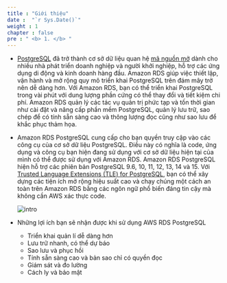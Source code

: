 ```yaml
---
title : "Giới thiệu"
date :  "`r Sys.Date()`" 
weight : 1 
chapter : false
pre : " <b> 1. </b> "
---
```


- [PostgreSQL](https://aws.amazon.com/rds/postgresql/what-is-postgresql/) đã trở thành cơ sở dữ liệu quan hệ [mã nguồn mở](https://aws.amazon.com/products/databases/open-source-databases/) dành cho nhiều nhà phát triển doanh nghiệp và người khởi nghiệp, hỗ trợ các ứng dụng di động và kinh doanh hàng đầu. Amazon RDS giúp việc thiết lập, vận hành và mở rộng quy mô triển khai PostgreSQL trên đám mây trở nên dễ dàng hơn. Với Amazon RDS, bạn có thể triển khai PostgreSQL trong vài phút với dung lượng phần cứng có thể thay đổi và tiết kiệm chi phí. Amazon RDS quản lý các tác vụ quản trị phức tạp và tốn thời gian như cài đặt và nâng cấp phần mềm PostgreSQL, quản lý lưu trữ, sao chép để có tính sẵn sàng cao và thông lượng đọc cũng như sao lưu để khắc phục thảm họa.

- Amazon RDS PostgreSQL cung cấp cho bạn quyền truy cập vào các công cụ của cơ sở dữ liệu PostgreSQL. Điều này có nghĩa là code, ứng dụng và công cụ bạn hiện đang sử dụng với cơ sở dữ liệu hiện tại của mình có thể được sử dụng với Amazon RDS. Amazon RDS PostgreSQL hiện hỗ trợ các phiên bản PostgreSQL 9.6, 10, 11, 12, 13, 14 và 15. Với [Trusted Language Extensions (TLE) for PostgreSQL](https://aws.amazon.com/rds/postgresql/features/), bạn có thể xây dựng các tiện ích mở rộng hiệu suất cao và chạy chúng một cách an toàn trên Amazon RDS bằng các ngôn ngữ phổ biến đáng tin cậy mà không cần AWS xác thực code.

    ![intro](/images/1/2.png)

    
- Những lợi ích bạn sẽ nhận được khi sử dụng AWS RDS PostgreSQL
    - Triển khai quản lí dễ dàng hơn
    - Lưu trữ nhanh, có thể dự báo
    - Sao lưu và phục hồi
    - Tính sẵn sàng cao và bản sao chỉ có quyền đọc
    - Giám sát và đo lường
    - Cách ly và bảo mật



